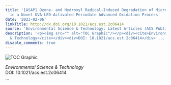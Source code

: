 ```yaml
---
title: '[ASAP] Ozone- and Hydroxyl Radical-Induced Degradation of Micropollutants
  in a Novel UVA-LED-Activated Periodate Advanced Oxidation Process'
date: '2023-02-06'
linkTitle: http://dx.doi.org/10.1021/acs.est.2c06414
source: 'Environmental Science & Technology: Latest Articles (ACS Publications)'
description: '<p><img src="" alt="TOC Graphic"/></p><div><cite>Environmental Science
  & Technology</cite></div><div>DOI: 10.1021/acs.est.2c06414</div> ...'
disable_comments: true
---
```

<p><img src="" alt="TOC Graphic"/></p><div><cite>Environmental Science & Technology</cite></div><div>DOI: 10.1021/acs.est.2c06414</div> ...